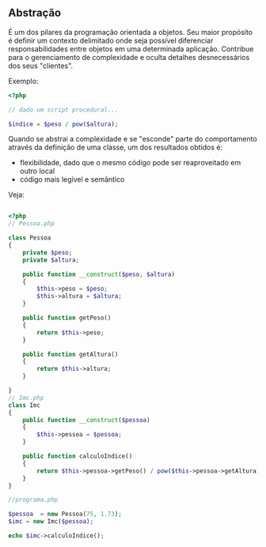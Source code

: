 ## Abstração

É um dos pilares da programação orientada a objetos. Seu maior propósito é definir um contexto delimitado onde seja possível diferenciar responsabilidades entre objetos em uma determinada aplicação. Contribue para o gerenciamento de complexidade e oculta detalhes desnecessários dos seus "clientes".

Exemplo:

```php
<?php 

// dado um script procedural...

$indice = $peso / pow($altura);
```

Quando se abstrai a complexidade e se "esconde" parte do comportamento através da definição de uma classe, um dos resultados obtidos é:

- flexibilidade, dado que o mesmo código pode ser reaproveitado em outro local
- código mais legível e semântico

Veja:

```php

<?php
// Pessoa.php

class Pessoa
{
    private $peso;
    private $altura;

    public function __construct($peso, $altura)
    {
        $this->peso = $peso;
        $this->altura = $altura;
    }

    public function getPeso()
    {
        return $this->peso;
    }

    public function getAltura()
    {
        return $this->altura;
    }

}
// Imc.php
class Imc
{
    public function __construct($pessoa)
    {
        $this->pessoa = $pessoa;
    }

    public function calculoIndice()
    {
        return $this->pessoa->getPeso() / pow($this->pessoa->getAltura);
    }
}

//programa.php

$pessoa  = new Pessoa(75, 1.73);
$imc = new Imc($pessoa);

echo $imc->calculoIndice();
```
